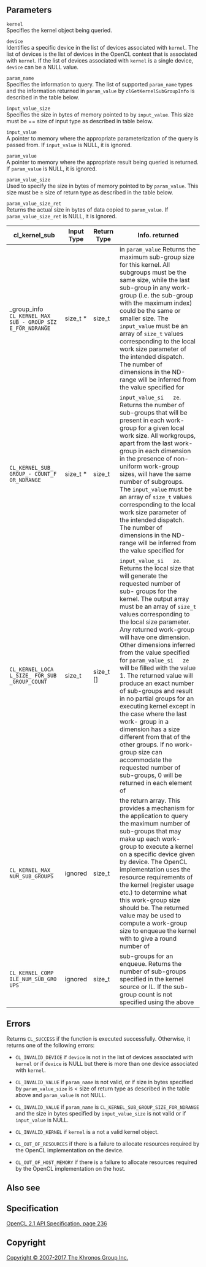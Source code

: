 Parameters
----------

`kernel`  
Specifies the kernel object being queried.

`device`  
Identifies a specific device in the list of devices associated with
`kernel`. The list of devices is the list of devices in the OpenCL
context that is associated with `kernel`. If the list of devices
associated with `kernel` is a single device, `device` can be a NULL
value.

`param_name`  
Specifies the information to query. The list of supported `param_name`
types and the information returned in `param_value` by
`clGetKernelSubGroupInfo` is described in the table below.

`input_value_size`  
Specifies the size in bytes of memory pointed to by `input_value`. This
size must be == size of input type as described in table below.

`input_value`  
A pointer to memory where the appropriate parameterization of the query
is passed from. If `input_value` is NULL, it is ignored.

`param_value`  
A pointer to memory where the appropriate result being queried is
returned. If `param_value` is NULL, it is ignored.

`param_value_size`  
Used to specify the size in bytes of memory pointed to by `param_value`.
This size must be ≥ size of return type as described in the table below.

`param_value_size_ret`  
Returns the actual size in bytes of data copied to `param_value`. If
`param_value_size_ret` is NULL, it is ignored.

| cl\_kernel\_sub | Input Type      | Return Type     | Info. returned  |
| --- | --- | --- | --- |
|  \_group\_info     `CL_KERNEL_MAX_   SUB_- GROUP_SIZ   E_FOR_NDRANGE`  |  size\_t \*      |  size\_t         |  in                `param_value`     Returns the       maximum           sub-group size    for this          kernel. All       subgroups must    be the same       size, while the   last sub-group    in any            work-group        (i.e. the         sub-group with    the maximum       index) could be   the same or       smaller size.     The               `input_value`     must be an        array of          `size_t` values   corresponding     to the local      work size         parameter of      the intended      dispatch. The     number of         dimensions in     the ND-range      will be           inferred from     the value         specified for   |
|  `CL_KERNEL_SUB_   GROUP_- COUNT_F   OR_NDRANGE`     |  size\_t \*      |  size\_t         |  `input_value_si   ze`.              Returns the       number of         sub-groups that   will be present   in each           work-group for    a given local     work size. All    workgroups,       apart from the    last work-group   in each           dimension in      the presence of   non-uniform       work-group        sizes, will       have the same     number of         subgroups.        The               `input_value`     must be an        array of          `size_t` values   corresponding     to the local      work size         parameter of      the intended      dispatch. The     number of         dimensions in     the ND-range      will be           inferred from     the value         specified for   |
|  `CL_KERNEL_LOCA   L_SIZE_ FOR_SUB   _GROUP_COUNT`   |  size\_t         |  size\_t \[\]    |  `input_value_si   ze`.              Returns the       local size that   will generate     the requested     number of sub-    groups for the    kernel. The       output array      must be an        array of          `size_t` values   corresponding     to the local      size parameter.   Any returned      work-group will   have one          dimension.        Other             dimensions        inferred from     the value         specified for     `param_value_si   ze`               will be filled    with the value    1. The returned   value will        produce an        exact number of   sub-groups and    result in no      partial groups    for an            executing         kernel except     in the case       where the last    work- group in    a dimension has   a size            different from    that of the       other groups.     If no             work-group size   can accommodate   the requested     number of         sub-groups, 0     will be           returned in       each element of |
|  `CL_KERNEL_MAX_   NUM_SUB_GROUPS` |  ignored         |  size\_t         |  the return        array.            This provides a   mechanism for     the application   to query the      maximum number    of sub-groups     that may make     up each           work-group to     execute a         kernel on a       specific device   given by          device. The       OpenCL            implementation    uses the          resource          requirements of   the kernel        (register usage   etc.) to          determine what    this work-group   size should be.   The returned      value may be      used to compute   a work-group      size to enqueue   the kernel with   to give a round   number of       |
|  `CL_KERNEL_COMP   ILE_NUM_SUB_GRO   UPS`            |  ignored         |  size\_t         |  sub-groups for    an enqueue.       Returns the       number of         sub-groups        specified in      the kernel        source or IL.     If the            sub-group count   is not            specified using   the above       |
Errors
------

Returns `CL_SUCCESS` if the function is executed successfully.
Otherwise, it returns one of the following errors:

-   `CL_INVALID_DEVICE` if `device` is not in the list of devices
    associated with `kernel` or if `device` is NULL but there is more
    than one device associated with `kernel`.

-   `CL_INVALID_VALUE` if `param_name` is not valid, or if size in bytes
    specified by `param_value_size` is &lt; size of return type as
    described in the table above and `param_value` is not NULL.

-   `CL_INVALID_VALUE` if `param_name` is
    `CL_KERNEL_SUB_GROUP_SIZE_FOR_NDRANGE` and the size in bytes
    specified by `input_value_size` is not valid or if `input_value` is
    NULL.

-   `CL_INVALID_KERNEL` if `kernel` is a not a valid kernel object.

-   `CL_OUT_OF_RESOURCES` if there is a failure to allocate resources
    required by the OpenCL implementation on the device.

-   `CL_OUT_OF_HOST_MEMORY` if there is a failure to allocate resources
    required by the OpenCL implementation on the host.

Also see
--------

Specification
-------------

[OpenCL 2.1 API Specification, page
236](https://www.khronos.org/registry/cl/specs/opencl-2.1.pdf#page=236)

Copyright
---------

[Copyright © 2007-2017 The Khronos Group Inc.](copyright.html)
